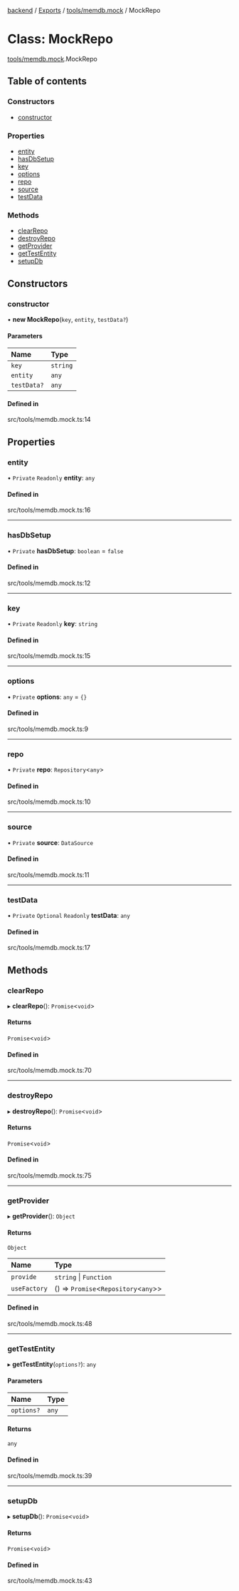 [backend](../README.md) / [Exports](../modules.md) / [tools/memdb.mock](../modules/tools_memdb_mock.md) / MockRepo

# Class: MockRepo

[tools/memdb.mock](../modules/tools_memdb_mock.md).MockRepo

## Table of contents

### Constructors

- [constructor](tools_memdb_mock.MockRepo.md#constructor)

### Properties

- [entity](tools_memdb_mock.MockRepo.md#entity)
- [hasDbSetup](tools_memdb_mock.MockRepo.md#hasdbsetup)
- [key](tools_memdb_mock.MockRepo.md#key)
- [options](tools_memdb_mock.MockRepo.md#options)
- [repo](tools_memdb_mock.MockRepo.md#repo)
- [source](tools_memdb_mock.MockRepo.md#source)
- [testData](tools_memdb_mock.MockRepo.md#testdata)

### Methods

- [clearRepo](tools_memdb_mock.MockRepo.md#clearrepo)
- [destroyRepo](tools_memdb_mock.MockRepo.md#destroyrepo)
- [getProvider](tools_memdb_mock.MockRepo.md#getprovider)
- [getTestEntity](tools_memdb_mock.MockRepo.md#gettestentity)
- [setupDb](tools_memdb_mock.MockRepo.md#setupdb)

## Constructors

### constructor

• **new MockRepo**(`key`, `entity`, `testData?`)

#### Parameters

| Name | Type |
| :------ | :------ |
| `key` | `string` |
| `entity` | `any` |
| `testData?` | `any` |

#### Defined in

src/tools/memdb.mock.ts:14

## Properties

### entity

• `Private` `Readonly` **entity**: `any`

#### Defined in

src/tools/memdb.mock.ts:16

___

### hasDbSetup

• `Private` **hasDbSetup**: `boolean` = `false`

#### Defined in

src/tools/memdb.mock.ts:12

___

### key

• `Private` `Readonly` **key**: `string`

#### Defined in

src/tools/memdb.mock.ts:15

___

### options

• `Private` **options**: `any` = `{}`

#### Defined in

src/tools/memdb.mock.ts:9

___

### repo

• `Private` **repo**: `Repository`<`any`\>

#### Defined in

src/tools/memdb.mock.ts:10

___

### source

• `Private` **source**: `DataSource`

#### Defined in

src/tools/memdb.mock.ts:11

___

### testData

• `Private` `Optional` `Readonly` **testData**: `any`

#### Defined in

src/tools/memdb.mock.ts:17

## Methods

### clearRepo

▸ **clearRepo**(): `Promise`<`void`\>

#### Returns

`Promise`<`void`\>

#### Defined in

src/tools/memdb.mock.ts:70

___

### destroyRepo

▸ **destroyRepo**(): `Promise`<`void`\>

#### Returns

`Promise`<`void`\>

#### Defined in

src/tools/memdb.mock.ts:75

___

### getProvider

▸ **getProvider**(): `Object`

#### Returns

`Object`

| Name | Type |
| :------ | :------ |
| `provide` | `string` \| `Function` |
| `useFactory` | () => `Promise`<`Repository`<`any`\>\> |

#### Defined in

src/tools/memdb.mock.ts:48

___

### getTestEntity

▸ **getTestEntity**(`options?`): `any`

#### Parameters

| Name | Type |
| :------ | :------ |
| `options?` | `any` |

#### Returns

`any`

#### Defined in

src/tools/memdb.mock.ts:39

___

### setupDb

▸ **setupDb**(): `Promise`<`void`\>

#### Returns

`Promise`<`void`\>

#### Defined in

src/tools/memdb.mock.ts:43
